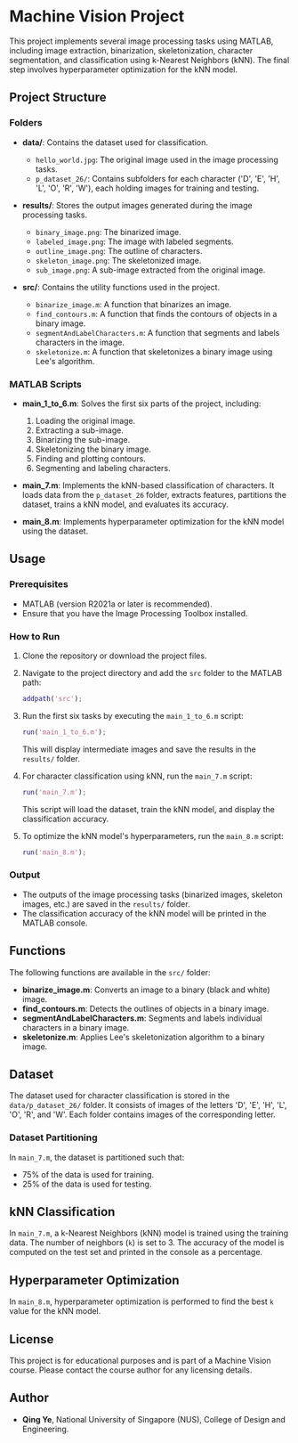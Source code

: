 # Machine Vision Project

This project implements several image processing tasks using MATLAB, including image extraction, binarization, skeletonization, character segmentation, and classification using k-Nearest Neighbors (kNN). The final step involves hyperparameter optimization for the kNN model.

## Project Structure

### Folders

- **data/**: Contains the dataset used for classification.
  - `hello_world.jpg`: The original image used in the image processing tasks.
  - `p_dataset_26/`: Contains subfolders for each character ('D', 'E', 'H', 'L', 'O', 'R', 'W'), each holding images for training and testing.

- **results/**: Stores the output images generated during the image processing tasks.
  - `binary_image.png`: The binarized image.
  - `labeled_image.png`: The image with labeled segments.
  - `outline_image.png`: The outline of characters.
  - `skeleton_image.png`: The skeletonized image.
  - `sub_image.png`: A sub-image extracted from the original image.

- **src/**: Contains the utility functions used in the project.
  - `binarize_image.m`: A function that binarizes an image.
  - `find_contours.m`: A function that finds the contours of objects in a binary image.
  - `segmentAndLabelCharacters.m`: A function that segments and labels characters in the image.
  - `skeletonize.m`: A function that skeletonizes a binary image using Lee's algorithm.

### MATLAB Scripts

- **main_1_to_6.m**: Solves the first six parts of the project, including:
  1. Loading the original image.
  2. Extracting a sub-image.
  3. Binarizing the sub-image.
  4. Skeletonizing the binary image.
  5. Finding and plotting contours.
  6. Segmenting and labeling characters.

- **main_7.m**: Implements the kNN-based classification of characters. It loads data from the `p_dataset_26` folder, extracts features, partitions the dataset, trains a kNN model, and evaluates its accuracy.

- **main_8.m**: Implements hyperparameter optimization for the kNN model using the dataset.

## Usage

### Prerequisites

- MATLAB (version R2021a or later is recommended).
- Ensure that you have the Image Processing Toolbox installed.

### How to Run

1. Clone the repository or download the project files.
   
2. Navigate to the project directory and add the `src` folder to the MATLAB path:
   ```matlab
   addpath('src');
   ```

3. Run the first six tasks by executing the `main_1_to_6.m` script:
   ```matlab
   run('main_1_to_6.m');
   ```
   This will display intermediate images and save the results in the `results/` folder.

4. For character classification using kNN, run the `main_7.m` script:
   ```matlab
   run('main_7.m');
   ```
   This script will load the dataset, train the kNN model, and display the classification accuracy.

5. To optimize the kNN model's hyperparameters, run the `main_8.m` script:
   ```matlab
   run('main_8.m');
   ```

### Output

- The outputs of the image processing tasks (binarized images, skeleton images, etc.) are saved in the `results/` folder.
- The classification accuracy of the kNN model will be printed in the MATLAB console.

## Functions

The following functions are available in the `src/` folder:

- **binarize_image.m**: Converts an image to a binary (black and white) image.
- **find_contours.m**: Detects the outlines of objects in a binary image.
- **segmentAndLabelCharacters.m**: Segments and labels individual characters in a binary image.
- **skeletonize.m**: Applies Lee's skeletonization algorithm to a binary image.

## Dataset

The dataset used for character classification is stored in the `data/p_dataset_26/` folder. It consists of images of the letters 'D', 'E', 'H', 'L', 'O', 'R', and 'W'. Each folder contains images of the corresponding letter.

### Dataset Partitioning

In `main_7.m`, the dataset is partitioned such that:
- 75% of the data is used for training.
- 25% of the data is used for testing.

## kNN Classification

In `main_7.m`, a k-Nearest Neighbors (kNN) model is trained using the training data. The number of neighbors (`k`) is set to 3. The accuracy of the model is computed on the test set and printed in the console as a percentage.

## Hyperparameter Optimization

In `main_8.m`, hyperparameter optimization is performed to find the best `k` value for the kNN model.

## License

This project is for educational purposes and is part of a Machine Vision course. Please contact the course author for any licensing details.

## Author

- **Qing Ye**, National University of Singapore (NUS), College of Design and Engineering.